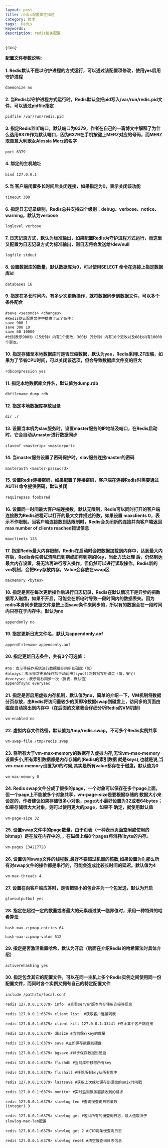 ```yaml
---
layout: post
title: redis配置属性描述
category: 技术
tags:  Redis
keywords: 
description: redis相关配置
---
```


{:toc}


**配置文件参数说明:** 



#### 1. Redis默认不是以守护进程的方式运行，可以通过该配置项修改，使用yes启用守护进程

`daemonize no`


#### 2. 当Redis以守护进程方式运行时，Redis默认会把pid写入/var/run/redis.pid文件，可以通过pidfile指定

`pidfile /var/run/redis.pid`


#### 3. 指定Redis监听端口，默认端口为6379，作者在自己的一篇博文中解释了为什么选用6379作为默认端口，因为6379在手机按键上MERZ对应的号码，而MERZ取自意大利歌女Alessia Merz的名字

`port 6379`


#### 4. 绑定的主机地址
    
`bind 127.0.0.1`


#### 5.当 客户端闲置多长时间后关闭连接，如果指定为0，表示关闭该功能

`timeout 300`


#### 6. 指定日志记录级别，Redis总共支持四个级别：debug、verbose、notice、warning，默认为verbose

`loglevel verbose`


#### 7. 日志记录方式，默认为标准输出，如果配置Redis为守护进程方式运行，而这里又配置为日志记录方式为标准输出，则日志将会发送给/dev/null

`logfile stdout`


#### 8. 设置数据库的数量，默认数据库为0，可以使用SELECT <dbid>命令在连接上指定数据库id
   
`databases 16`


#### 9. 指定在多长时间内，有多少次更新操作，就将数据同步到数据文件，可以多个条件配合

```
#save <seconds> <changes>
#Redis默认配置文件中提供了三个条件：
save 900 1
save 300 10
save 60 10000
#分别表示900秒（15分钟）内有1个更改，300秒（5分钟）内有10个更改以及60秒内有10000个更改。
```


#### 10. 指定存储至本地数据库时是否压缩数据，默认为yes，Redis采用LZF压缩，如果为了节省CPU时间，可以关闭该选项，但会导致数据库文件变的巨大
   
`rdbcompression yes`


#### 11. 指定本地数据库文件名，默认值为dump.rdb

`dbfilename dump.rdb`


#### 12. 指定本地数据库存放目录
   
`dir ./`


#### 13. 设置当本机为slav服务时，设置master服务的IP地址及端口，在Redis启动时，它会自动从master进行数据同步

`slaveof <masterip> <masterport>`


#### 14. 当master服务设置了密码保护时，slav服务连接master的密码

`masterauth <master-password>`


#### 15. 设置Redis连接密码，如果配置了连接密码，客户端在连接Redis时需要通过AUTH <password>命令提供密码，默认关闭

`requirepass foobared`


#### 16. 设置同一时间最大客户端连接数，默认无限制，Redis可以同时打开的客户端连接数为Redis进程可以打开的最大文件描述符数，如果设置 maxclients 0，表示不作限制。当客户端连接数到达限制时，Redis会关闭新的连接并向客户端返回max number of clients reached错误信息

`maxclients 128`


#### 17. 指定Redis最大内存限制，Redis在启动时会把数据加载到内存中，达到最大内存后，Redis会先尝试清除已到期或即将到期的Key，当此方法处理 后，仍然到达最大内存设置，将无法再进行写入操作，但仍然可以进行读取操作。Redis新的vm机制，会把Key存放内存，Value会存放在swap区

`maxmemory <bytes>`


#### 18. 指定是否在每次更新操作后进行日志记录，Redis在默认情况下是异步的把数据写入磁盘，如果不开启，可能会在断电时导致一段时间内的数据丢失。因为 redis本身同步数据文件是按上面save条件来同步的，所以有的数据会在一段时间内只存在于内存中。默认为no

`appendonly no`


#### 19. 指定更新日志文件名，默认为appendonly.aof

`appendfilename appendonly.aof`


#### 20. 指定更新日志条件，共有3个可选值： 

``` 
#no：表示等操作系统进行数据缓存同步到磁盘（快） 
#always：表示每次更新操作后手动调用fsync()将数据写到磁盘（慢，安全） 
#everysec：表示每秒同步一次（折衷，默认值）
appendfsync everysec
```
 


#### 21. 指定是否启用虚拟内存机制，默认值为no，简单的介绍一下，VM机制将数据分页存放，由Redis将访问量较少的页即冷数据swap到磁盘上，访问多的页面由磁盘自动换出到内存中（在后面的文章我会仔细分析Redis的VM机制）

`vm-enabled no`


#### 22. 虚拟内存文件路径，默认值为/tmp/redis.swap，不可多个Redis实例共享

`vm-swap-file /tmp/redis.swap`


#### 23. 将所有大于vm-max-memory的数据存入虚拟内存,无论vm-max-memory设置多小,所有索引数据都是内存存储的(Redis的索引数据 就是keys),也就是说,当vm-max-memory设置为0的时候,其实是所有value都存在于磁盘。默认值为0
 
`vm-max-memory 0`


#### 24. Redis swap文件分成了很多的page，一个对象可以保存在多个page上面，但一个page上不能被多个对象共享，vm-page-size是要根据存储的 数据大小来设定的，作者建议如果存储很多小对象，page大小最好设置为32或者64bytes；如果存储很大大对象，则可以使用更大的page，如果不 确定，就使用默认值
 
`vm-page-size 32`


#### 25. 设置swap文件中的page数量，由于页表（一种表示页面空闲或使用的bitmap）是在放在内存中的，，在磁盘上每8个pages将消耗1byte的内存。
 
`vm-pages 134217728`


#### 26. 设置访问swap文件的线程数,最好不要超过机器的核数,如果设置为0,那么所有对swap文件的操作都是串行的，可能会造成比较长时间的延迟。默认值为4

`vm-max-threads 4`


#### 27. 设置在向客户端应答时，是否把较小的包合并为一个包发送，默认为开启

`glueoutputbuf yes`


#### 28. 指定在超过一定的数量或者最大的元素超过某一临界值时，采用一种特殊的哈希算法

`hash-max-zipmap-entries 64`

`hash-max-zipmap-value 512`


#### 29. 指定是否激活重置哈希，默认为开启（后面在介绍Redis的哈希算法时具体介绍）

`activerehashing yes`


#### 30. 指定包含其它的配置文件，可以在同一主机上多个Redis实例之间使用同一份配置文件，而同时各个实例又拥有自己的特定配置文件

`include /path/to/local.conf`

```redis
redis 127.0.0.1:6379> info  #查看server版本内存使用连接等信息  
  
redis 127.0.0.1:6379> client list  #获取客户连接列表  
  
redis 127.0.0.1:6379> client kill 127.0.0.1:33441 #终止某个客户端连接  
  
redis 127.0.0.1:6379> dbsize #当前保存key的数量  
  
redis 127.0.0.1:6379> save #立即保存数据到硬盘  
  
redis 127.0.0.1:6379> bgsave #异步保存数据到硬盘  
  
redis 127.0.0.1:6379> flushdb #当前库中移除所有key  
  
redis 127.0.0.1:6379> flushall #移除所有key从所有库中  
  
redis 127.0.0.1:6379> lastsave #获取上次成功保存到硬盘的unix时间戳  
  
redis 127.0.0.1:6379> monitor #实时监测服务器接收到的请求  
  
redis 127.0.0.1:6379> slowlog len #查询慢查询日志条数  
(integer) 3  
  
redis 127.0.0.1:6379> slowlog get #返回所有的慢查询日志，最大值取决于slowlog-max-len配置  
  
redis 127.0.0.1:6379> slowlog get 2 #打印两条慢查询日志  
  
redis 127.0.0.1:6379> slowlog reset #清空慢查询日志信息 

```
